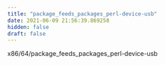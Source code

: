 ```yaml
---
title: "package_feeds_packages_perl-device-usb"
date: 2021-06-09 21:56:39.869258
hidden: false
draft: false
---
```


x86/64/package_feeds_packages_perl-device-usb

